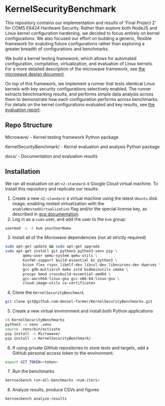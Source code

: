 # KernelSecurityBenchmark

This repository contains our implementation and results of 'Final Project 2' for COMS E6424 Hardware Security. Rather than explore both NodeJS and Linux kernel configuration
hardening, we decided to focus entirely on kernel configurations. We also focused our 
effort on building a generic, flexible framework for evaluting future configurations 
rather than exploring a greater breadth of configurations and benchmarks. 

We build a kernel testing framework, which allows for automated configuration, compilation, virtualization, and evaluation of Linux kernels. For a more detailed description of the microwave framework, see [the microwave design document](microwave-framework.md). 

On top of this framework, we implement a runner that tests identical Linux 
kernels with key security configurations selectively enabled. The runner extracts
benchmarking results, and performs simple data analysis across them to demonstrate
how each configuration performs across benchmarks. For details on the kernel configurations evaluated and key results, see [the evaluation report](kernel-evaluation.md).

## Repo Structure

Microwave/ - Kernel testing framework Python package

KernelSecurityBenchmark/ - Kernel evaluation and analysis Python package

docs/ - Documentation and evaluation results

## Installation

We ran all evaluation on an `n2-standard-8` Google Cloud virtual machine. To 
install this repository and replicate our results:
1. Create a new `n2-standard-8` virtual machine using the latest `Ubuntu` disk image,
enabling nested virtualization with the `enableNestedVirtualization` flag and/or the
special license key, as described in [gcp documentation](https://cloud.google.com/compute/docs/instances/nested-virtualization/enabling).
2. Log in as a `sudo` user, and add the user to the `kvm` group:
```bash
usermod -a -G kvm yourUserName
```
3. Install all of the Microwave dependencies (not all strictly required)
```bash
sudo apt-get update && sudo apt-get upgrade
sudo apt-get install git python3 python3-venv pip \
        qemu-user qemu-system qemu-utils \
        binfmt-support build-essential bc python3 \
        bison flex rsync libelf-dev libssl-dev libncurses-dev dwarves \
        gcc gdb-multiarch make zstd bsdmainutils cmake \
        procps kmod crossbuild-essential-amd64 \
        gcc-aarch64-linux-gnu gcc-x86-64-linux-gnu \
        cloud-image-utils ca-certificates
```
4. Clone the `KernelSecurityBenchmark` 
```bash
git clone git@github.com:denzel-farmer/KernelSecurityBenchmarks.git
```
5. Create a new virtual environment and install both Python applications
```bash
cd KernelSecurityBenchmarks
python3 -m venv .venv 
source .venv/bin/activate
pip install -e Microwave/
pip install -e KernelSecurityBenchmark/
```
6. If using private GitHub repositories to store tests and targets, add a GitHub personal access token to the environment.
```bash
export GIT_TOKEN=<token>
```
7. Run the benchmarks 
```bash
kernsecbench run-all-benchmarks <num-iters>
```
8. Analyze results, produce CSVs and figures
```bash
kernsecbench analyze-results
```